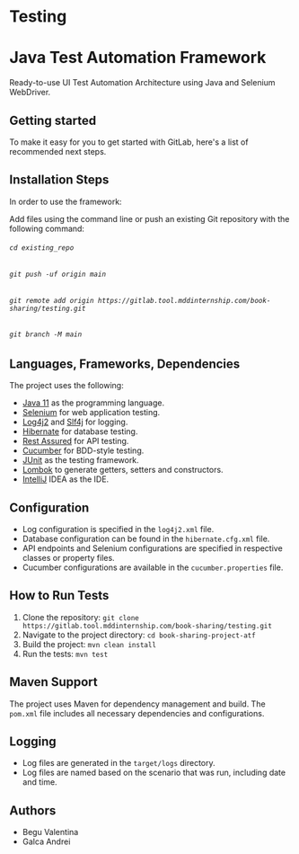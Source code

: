 # Testing

# Java Test Automation Framework

Ready-to-use UI Test Automation Architecture using Java and Selenium WebDriver.
## Getting started

To make it easy for you to get started with GitLab, here's a list of recommended next steps.

## Installation Steps

In order to use the framework:

Add files using the command line or push an existing Git repository with the following command:

###### `cd existing_repo`
###### `git push -uf origin main`
###### `git remote add origin https://gitlab.tool.mddinternship.com/book-sharing/testing.git`
###### `git branch -M main`

## Languages, Frameworks, Dependencies
The project uses the following:

- [Java 11](https://openjdk.org/projects/jdk/11/) as the programming language.
- [Selenium](https://www.selenium.dev/) for web application testing.
- [Log4j2](https://logging.apache.org/log4j/2.x/) and [Slf4j](https://www.slf4j.org/) for logging.
- [Hibernate](https://hibernate.org/) for database testing.
- [Rest Assured](https://rest-assured.io/) for API testing.
- [Cucumber](https://cucumber.io/) for BDD-style testing.
- [JUnit](https://junit.org/junit4/) as the testing framework.
- [Lombok](https://projectlombok.org/) to generate getters, setters and constructors.
- [IntelliJ](https://www.jetbrains.com/idea/) IDEA as the IDE.

## Configuration

- Log configuration is specified in the `log4j2.xml` file.
- Database configuration can be found in the `hibernate.cfg.xml` file.
- API endpoints and Selenium configurations are specified in respective classes or property files.
- Cucumber configurations are available in the `cucumber.properties` file.

## How to Run Tests

1. Clone the repository: `git clone https://gitlab.tool.mddinternship.com/book-sharing/testing.git`
2. Navigate to the project directory: `cd book-sharing-project-atf`
3. Build the project: `mvn clean install`
4. Run the tests: `mvn test`

## Maven Support

The project uses Maven for dependency management and build. The `pom.xml` file includes all necessary dependencies and configurations.

## Logging

- Log files are generated in the `target/logs` directory.
- Log files are named based on the scenario that was run, including date and time.

## Authors
- Begu Valentina
- Galca Andrei